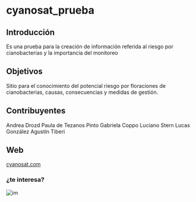 # cyanosat_prueba
## Introducción
Es una prueba para la creación de información referida al riesgo por cianobacterias y la importancia del monitoreo
## Objetivos
Sitio para el conocimiento del potencial riesgo por floraciones de cianobacterias, causas, consecuencias y medidas de gestión.
## Contribuyentes
Andrea Drozd
Paula de Tezanos Pinto
Gabriela Coppo
Luciano Stern
Lucas González
Agustín Tiberi 
## Web
[cyanosat.com](https://cyanosat.com)

### ¿te interesa?

![im](https://i.imgur.com/ZBwwcjo.gif)